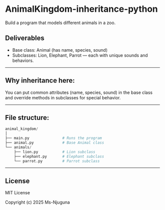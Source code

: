 # AnimalKingdom-inheritance-python

Build a program that models different animals in a zoo.

## Deliverables

- Base class: Animal (has name, species, sound)
- Subclasses: Lion, Elephant, Parrot — each with unique sounds and behaviors.

---

## Why inheritance here:

You can put common attributes (name, species, sound) in the base class and override methods in subclasses for special behavior.

---

## File structure:

```python
animal_kingdom/
│
├── main.py               # Runs the program
├── animal.py             # Base Animal class
└── animals/
    ├── lion.py           # Lion subclass
    ├── elephant.py       # Elephant subclass
    └── parrot.py         # Parrot subclass
```

---

## License

MIT License

Copyright (c) 2025 Ms-Njuguna